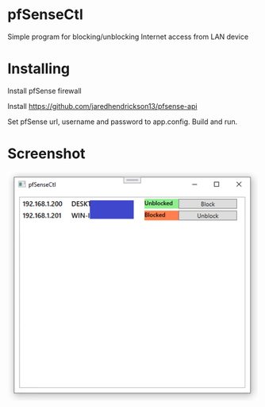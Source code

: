 # pfSenseCtl
Simple program for blocking/unblocking Internet access from LAN device


# Installing
Install pfSense firewall

Install https://github.com/jaredhendrickson13/pfsense-api

Set pfSense url, username and password to app.config. Build and run.

# Screenshot
![Screenshot](/Media/Screenshot.png)
